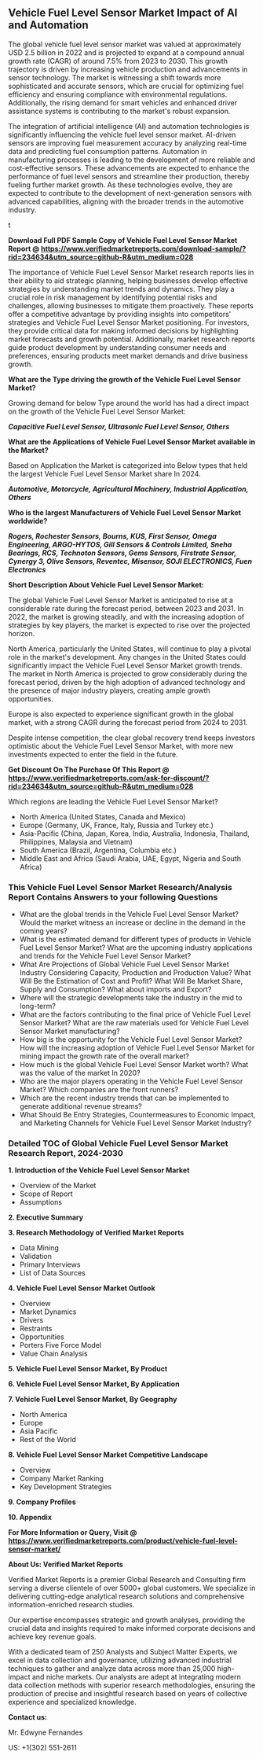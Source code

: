 <h2>Vehicle Fuel Level Sensor Market Impact of AI and Automation</h2><p>The global vehicle fuel level sensor market was valued at approximately USD 2.5 billion in 2022 and is projected to expand at a compound annual growth rate (CAGR) of around 7.5% from 2023 to 2030. This growth trajectory is driven by increasing vehicle production and advancements in sensor technology. The market is witnessing a shift towards more sophisticated and accurate sensors, which are crucial for optimizing fuel efficiency and ensuring compliance with environmental regulations. Additionally, the rising demand for smart vehicles and enhanced driver assistance systems is contributing to the market's robust expansion.</p><p>The integration of artificial intelligence (AI) and automation technologies is significantly influencing the vehicle fuel level sensor market. AI-driven sensors are improving fuel measurement accuracy by analyzing real-time data and predicting fuel consumption patterns. Automation in manufacturing processes is leading to the development of more reliable and cost-effective sensors. These advancements are expected to enhance the performance of fuel level sensors and streamline their production, thereby fueling further market growth. As these technologies evolve, they are expected to contribute to the development of next-generation sensors with advanced capabilities, aligning with the broader trends in the automotive industry.</p>t</p><p id="" class=""><strong>Download Full PDF Sample Copy of Vehicle Fuel Level Sensor Market Report @ <a href="https://www.verifiedmarketreports.com/download-sample/?rid=234634&utm_source=github-R&utm_medium=028" target="_blank">https://www.verifiedmarketreports.com/download-sample/?rid=234634&utm_source=github-R&utm_medium=028</a></strong></p><p>The importance of&nbsp;Vehicle Fuel Level Sensor Market research reports lies in their ability to aid strategic planning, helping businesses develop effective strategies by understanding market trends and dynamics. They play a crucial role in risk management by identifying potential risks and challenges, allowing businesses to mitigate them proactively. These reports offer a competitive advantage by providing insights into competitors' strategies and Vehicle Fuel Level Sensor Market positioning. For investors, they provide critical data for making informed decisions by highlighting market forecasts and growth potential. Additionally, market research reports guide product development by understanding consumer needs and preferences, ensuring products meet market demands and drive business growth.</p><p><strong>What are the&nbsp;Type driving the growth of the Vehicle Fuel Level Sensor Market?</strong></p><p id="" class="">Growing demand for below Type around the world has had a direct impact on the growth of the Vehicle Fuel Level Sensor Market:</p><em><strong>Capacitive Fuel Level Sensor, Ultrasonic Fuel Level Sensor, Others</strong></em></p><strong>What are the&nbsp;Applications&nbsp;of Vehicle Fuel Level Sensor Market available in the Market?</strong></p><p id="" class="">Based on Application the Market is categorized into Below types that held the largest Vehicle Fuel Level Sensor Market share In 2024.</p><em><strong>Automotive, Motorcycle, Agricultural Machinery, Industrial Application, Others</strong></em></p><strong>Who is the largest Manufacturers of Vehicle Fuel Level Sensor Market worldwide?</strong></p><p><em><strong>Rogers, Rochester Sensors, Bourns, KUS, First Sensor, Omega Engineering, ARGO-HYTOS, Gill Sensors & Controls Limited, Sneha Bearings, RCS, Technoton Sensors, Gems Sensors, Firstrate Sensor, Cynergy 3, Olive Sensors, Reventec, Misensor, SOJI ELECTRONICS, Fuen Electronics</strong></em></p><p id="" class=""><strong>Short Description About Vehicle Fuel Level Sensor Market:</strong></p><p>The global Vehicle Fuel Level Sensor Market is anticipated to rise at a considerable rate during the forecast period, between 2023 and 2031. In 2022, the market is growing steadily, and with the increasing adoption of strategies by key players, the market is expected to rise over the projected horizon.</p><p>North America, particularly the United States, will continue to play a pivotal role in the market's development. Any changes in the United States could significantly impact the Vehicle Fuel Level Sensor Market growth trends. The market in North America is projected to grow considerably during the forecast period, driven by the high adoption of advanced technology and the presence of major industry players, creating ample growth opportunities.</p><p>Europe is also expected to experience significant growth in the global market, with a strong CAGR during the forecast period from 2024 to 2031.</p><p>Despite intense competition, the clear global recovery trend keeps investors optimistic about the Vehicle Fuel Level Sensor Market, with more new investments expected to enter the field in the future.</p><p id="" class=""><strong>Get Discount On The Purchase Of This Report @ <a href="https://www.verifiedmarketreports.com/ask-for-discount/?rid=234634&utm_source=github-R&utm_medium=028" target="_blank">https://www.verifiedmarketreports.com/ask-for-discount/?rid=234634&utm_source=github-R&utm_medium=028</a></strong></p>Which regions are leading the Vehicle Fuel Level Sensor Market?</p><ul><li>North America (United States, Canada and Mexico)</li><li>Europe (Germany, UK, France, Italy, Russia and Turkey etc.)</li><li>Asia-Pacific (China, Japan, Korea, India, Australia, Indonesia, Thailand, Philippines, Malaysia and Vietnam)</li><li>South America (Brazil, Argentina, Columbia etc.)</li><li>Middle East and Africa (Saudi Arabia, UAE, Egypt, Nigeria and South Africa)</li></ul><h3 id="" class="">This Vehicle Fuel Level Sensor Market Research/Analysis Report Contains Answers to your following Questions</h3><ul><li>What are the global trends in the Vehicle Fuel Level Sensor Market? Would the market witness an increase or decline in the demand in the coming years?</li><li>What is the estimated demand for different types of products in Vehicle Fuel Level Sensor Market? What are the upcoming industry applications and trends for the Vehicle Fuel Level Sensor Market?</li><li>What Are Projections of Global Vehicle Fuel Level Sensor Market Industry Considering Capacity, Production and Production Value? What Will Be the Estimation of Cost and Profit? What Will Be Market Share, Supply and Consumption? What about imports and Export?</li><li>Where will the strategic developments take the industry in the mid to long-term?</li><li>What are the factors contributing to the final price of Vehicle Fuel Level Sensor Market? What are the raw materials used for Vehicle Fuel Level Sensor Market manufacturing?</li><li>How big is the opportunity for the Vehicle Fuel Level Sensor Market? How will the increasing adoption of Vehicle Fuel Level Sensor Market for mining impact the growth rate of the overall market?</li><li>How much is the global Vehicle Fuel Level Sensor Market worth? What was the value of the market In 2020?</li><li>Who are the major players operating in the Vehicle Fuel Level Sensor Market? Which companies are the front runners?</li><li>Which are the recent industry trends that can be implemented to generate additional revenue streams?</li><li>What Should Be Entry Strategies, Countermeasures to Economic Impact, and Marketing Channels for Vehicle Fuel Level Sensor Market Industry?</li></ul><h3 id="" class="">Detailed TOC of Global Vehicle Fuel Level Sensor Market Research Report, 2024-2030</h3><p id="" class=""><strong>1. Introduction of the Vehicle Fuel Level Sensor Market</strong></p><ul><li>Overview of the Market</li><li>Scope of Report</li><li>Assumptions</li></ul><p id="" class=""><strong>2. Executive Summary</strong></p><p id="" class=""><strong>3. Research Methodology of Verified Market Reports</strong></p><ul><li>Data Mining</li><li>Validation</li><li>Primary Interviews</li><li>List of Data Sources</li></ul><p id="" class=""><strong>4. Vehicle Fuel Level Sensor Market Outlook</strong></p><ul><li>Overview</li><li>Market Dynamics</li><li>Drivers</li><li>Restraints</li><li>Opportunities</li><li>Porters Five Force Model</li><li>Value Chain Analysis</li></ul><p id="" class=""><strong>5. Vehicle Fuel Level Sensor Market, By Product</strong></p><p id="" class=""><strong>6. Vehicle Fuel Level Sensor Market, By Application</strong></p><p id="" class=""><strong>7. Vehicle Fuel Level Sensor Market, By Geography</strong></p><ul><li>North America</li><li>Europe</li><li>Asia Pacific</li><li>Rest of the World</li></ul><p id="" class=""><strong>8. Vehicle Fuel Level Sensor Market Competitive Landscape</strong></p><ul><li>Overview</li><li>Company Market Ranking</li><li>Key Development Strategies</li></ul><p id="" class=""><strong>9. Company Profiles</strong></p><p id="" class=""><strong>10. Appendix</strong></p><p id="" class=""><strong>For More Information or Query, Visit @ <a href="https://www.verifiedmarketreports.com/product/vehicle-fuel-level-sensor-market/" target="_blank">https://www.verifiedmarketreports.com/product/vehicle-fuel-level-sensor-market/</a></strong></p><p id="" class=""><strong>About Us: Verified Market Reports</strong></p><p id="" class="">Verified Market Reports is a premier Global Research and Consulting firm serving a diverse clientele of over 5000+ global customers. We specialize in delivering cutting-edge analytical research solutions and comprehensive information-enriched research studies.</p><p id="" class="">Our expertise encompasses strategic and growth analyses, providing the crucial data and insights required to make informed corporate decisions and achieve key revenue goals.</p><p id="" class="">With a dedicated team of 250 Analysts and Subject Matter Experts, we excel in data collection and governance, utilizing advanced industrial techniques to gather and analyze data across more than 25,000 high-impact and niche markets. Our analysts are adept at integrating modern data collection methods with superior research methodologies, ensuring the production of precise and insightful research based on years of collective experience and specialized knowledge.</p><p id="" class=""><strong>Contact us:</strong></p><p id="" class="">Mr. Edwyne Fernandes</p><p id="" class="">US: +1(302) 551-2611</p>